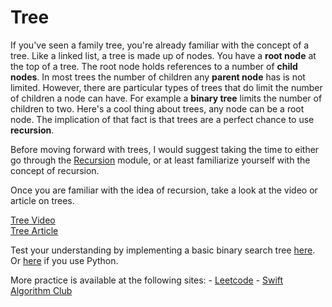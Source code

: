 # Tree

If you've seen a family tree, you're already familiar with the concept of a tree. Like a linked list, a tree is made up of nodes. You have a **root node** at the top of a tree. The root node holds references to a number of **child nodes**. In most trees the number of children any **parent node** has is not limited. However, there are particular types of trees that do limit the number of children a node can have. For example a **binary tree** limits the number of children to two. Here's a cool thing about trees, any node can be a root node. The implication of that fact is that trees are a perfect chance to use **recursion**. 

Before moving forward with trees, I would suggest taking the time to either go through the [Recursion](https://github.com/morsedan/UDDTechnicalInterviewPrep/blob/main/Algorithms/Recursion.md) module, or at least familiarize yourself with the concept of recursion. 

Once you are familiar with the idea of recursion, take a look at the video or article on trees.

[Tree Video](https://www.youtube.com/watch?v=qYiBx2pomlQ)  
[Tree Article](https://en.wikipedia.org/wiki/Tree_(data_structure))

Test your understanding by implementing a basic binary search tree [here](https://github.com/morsedan/UDTechnicalInterviewPrep/blob/main/DataStructures/BinarySearchTree/BinarySearchTree/main.swift). Or [here](https://github.com/morsedan/UDTechnicalInterviewPrep/blob/main/DataStructures/BinarySearchTree/BinarySearchTree.py) if you use Python.

More practice is available at the following sites:
    - [Leetcode](https://leetcode.com/tag/tree/)
    - [Swift Algorithm Club](https://github.com/raywenderlich/swift-algorithm-club#trees)
